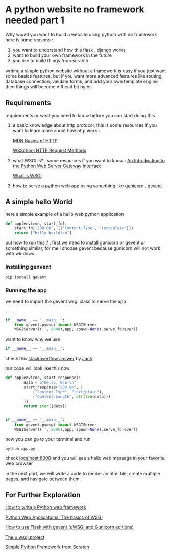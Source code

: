 # A python website no framework needed part 1

Why would you want to build a website using python with no framework here is some reasons :

1. you want to understand how this flask , django works
2. want to build your own framework in the future
3. you like to build things from scratch

writing a simple python website without a framework is easy if you just want some basics features,
but if you want more advanced features like routing, database connection, validate forms, and add your own template engine then things will become difficult bit by bit

## Requirements

requirements or what you need to know before you can start doing this

1. a basic knowledge about http protocol, this is some resources if you want to learn more about how http work :

   [MDN Basics of HTTP](https://developer.mozilla.org/en-US/docs/Web/HTTP/Basics_of_HTTP)

   [W3School HTTP Request Methods](https://www.w3schools.com/tags/ref_httpmethods.asp)

2. what WSGI is? , some resources if you want to know :
   [An Introduction to the Python Web Server Gateway Interface](http://ivory.idyll.org/articles/wsgi-intro/what-is-wsgi.html)

   [What is WSGI](https://wsgi.readthedocs.io/en/latest/what.html)

3. how to serve a python web app using something like [gunicorn](https://python-gevent.readthedocs.io/intro.html) , [gevent](https://python-gevent.readthedocs.io/intro.html)

## A simple hello World

here a simple example of a hello web python application

```python
def app(environ, start_fn):
    start_fn('200 OK', [('Content-Type', 'text/plain')])
    return ["Hello World!\n"]
```

but how to run this ? , first we need to install gunicorn or gevent or something similar, for me i choose gevent because gunicorn will not work with windows.

### Installing genvent

```shell
pip install gevent
```

### Running the app

we need to import the gevent wsgi class to serve the app

```python
....

if __name__ == '__main__':
    from gevent.pywsgi import WSGIServer
    WSGIServer(('', 8000),app, spawn=None).serve_forever()
```

want to know why we use

```python
if __name__ == '__main__':
```

check this [stackoverflow answer](https://stackoverflow.com/questions/419163/what-does-if-name-main-do) by [Jack](https://stackoverflow.com/users/8932910/jack)

our code will look like this now

```python
def app(environ, start_response):
        data = b"Hello, Web!\n"
        start_response("200 OK", [
            ("Content-Type", "text/plain"),
            ("Content-Length", str(len(data)))
        ])
        return iter([data])


if __name__ == '__main__':
    from gevent.pywsgi import WSGIServer
    WSGIServer(('', 8000),app, spawn=None).serve_forever()
```

now you can go to your terminal and run

```shell
python app.py
```

check [localhost:8000](http://localhost:8000/) and you will see a hello web message in your favorite web browser

in the next part, we will write a code to render an html file, create multiple pages, and navigate between them.

## For Further Exploration

[How to write a Python web framework](https://rahmonov.me/posts/write-python-framework-part-one/)

[Python Web Applications: The basics of WSGI](https://www.sitepoint.com/python-web-applications-the-basics-of-wsgi/)

[How to use Flask with gevent (uWSGI and Gunicorn editions)](https://iximiuz.com/en/posts/flask-gevent-tutorial/)

[The u wsgi project](https://uwsgi-docs.readthedocs.io/en/latest/)

[Simple Python Framework from Scratch](https://mattscodecave.com/posts/simple-python-framework-from-scratch.html)
